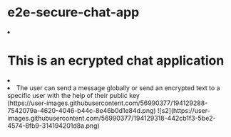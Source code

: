 # e2e-secure-chat-app
<li><h1>This is an ecrypted chat application</h1><li>
<li>The user can send a message globally or send an encrypted text to a specific user with the help of their public key</li>
(https://user-images.githubusercontent.com/56990377/194129288-7542079a-4620-4046-b44c-8e46b0d1e84d.png)
![s2](https://user-images.githubusercontent.com/56990377/194129318-442cb1f3-5be2-4574-8fb9-314194201d8a.png)
